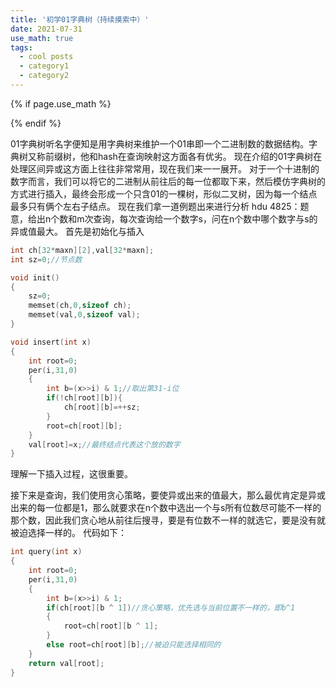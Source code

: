 ```yaml
---
title: '初学01字典树（持续摸索中）'
date: 2021-07-31
use_math: true
tags:
  - cool posts
  - category1
  - category2
---
```

{% if page.use_math %}  
<script type="text/javascript" id="MathJax-script" async  
  src="https://cdn.jsdelivr.net/npm/mathjax@3/es5/tex-mml-chtml.js">  
</script>  
<script>  
  MathJax = {  
    tex: {  
      inlineMath: [['$', '$'], ['\\(', '\\)']],  
      displayMath: [['$$', '$$'], ['\\[', '\\]']],  
      processEscapes: true  
    }  
  };  
</script>  
{% endif %}

01字典树听名字便知是用字典树来维护一个01串即一个二进制数的数据结构。字典树又称前缀树，他和hash在查询映射这方面各有优劣。
现在介绍的01字典树在处理区间异或这方面上往往非常常用，现在我们来一一展开。
  对于一个十进制的数字而言，我们可以将它的二进制从前往后的每一位都取下来，然后模仿字典树的方式进行插入，最终会形成一个只含01的一棵树，形似二叉树，因为每一个结点最多只有俩个左右子结点。
  现在我们拿一道例题出来进行分析
    hdu 4825：题意，给出n个数和m次查询，每次查询给一个数字s，问在n个数中哪个数字与s的异或值最大。
    首先是初始化与插入
```cpp
int ch[32*maxn][2],val[32*maxn];
int sz=0;//节点数

void init()
{
    sz=0;
    memset(ch,0,sizeof ch);
    memset(val,0,sizeof val);
}

void insert(int x)
{
    int root=0;
    per(i,31,0)
    {
        int b=(x>>i) & 1;//取出第31-i位
        if(!ch[root][b]){
            ch[root][b]=++sz;
        }
        root=ch[root][b];
    }
    val[root]=x;//最终结点代表这个放的数字
}
```
理解一下插入过程，这很重要。

接下来是查询，我们使用贪心策略，要使异或出来的值最大，那么最优肯定是异或出来的每一位都是1，那么就要求在n个数中选出一个与s所有位数尽可能不一样的那个数，因此我们贪心地从前往后搜寻，要是有位数不一样的就选它，要是没有就被迫选择一样的。
代码如下：
```cpp
int query(int x)
{
    int root=0;
    per(i,31,0)
    {
        int b=(x>>i) & 1;
        if(ch[root][b ^ 1])//贪心策略，优先选与当前位置不一样的，即b^1
        {
            root=ch[root][b ^ 1];
        }
        else root=ch[root][b];//被迫只能选择相同的
    }
    return val[root];
}
```
